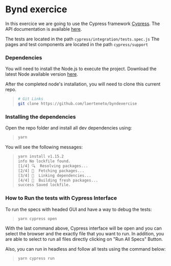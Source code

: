 # Bynd exercice

In this exercice we are going to use the Cypress framework [Cypress](https://www.cypress.io/).
The API documentation is available [here](https://docs.cypress.io/api/api/table-of-contents.html).

The tests are located in the path ```cypress/integration/tests.spec.js```
The pages and test components are located in the path ```cypress/support```

### Dependencies

You will need to install the Node.js to execute the project. Download the latest Node available version [here](https://nodejs.org/pt-br/download/).

After the completed node's installation, you will need to clone this current repo.

> ```bash
> # Git Links
> git clone https://github.com/laerteneto/byndexercise
> ```

### Installing the dependencies

Open the repo folder and install all dev dependencies using:

> ```bash
> yarn
> ```

You will see the following messages:

> ```bash
> yarn install v1.15.2
> info No lockfile found.
> [1/4] 🔍  Resolving packages...
> [2/4] 🚚  Fetching packages...
> [3/4] 🔗  Linking dependencies...
> [4/4] 🔨  Building fresh packages...
> success Saved lockfile.
> ```

### How to Run the tests with Cypress Interface

To run the specs with headed GUI and have a way to debug the tests:

> ```bash
> yarn cypress open
> ```

With the last command above, Cypress interface will be open and you can select the browser and the exactly file that you want to run. In addition, you are able to select to run all files directly clicking on "Run All Specs" Button.

Also, you can run in headless and follow all tests using the command below:

> ```bash
> yarn cypress run
> ```
